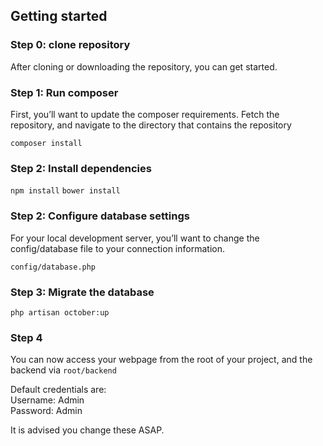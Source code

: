 ## Getting started

### Step 0: clone repository

After cloning or downloading the repository, you can get started. 

### Step 1: Run composer

First, you’ll want to update the composer requirements. Fetch the repository, and navigate to the directory that contains the repository

`composer install`

### Step 2: Install dependencies

`npm install`
`bower install`


### Step 2: Configure database settings

For your local development server, you’ll want to change the config/database file to your connection information.

`config/database.php`

### Step 3: Migrate the database

`php artisan october:up`

### Step 4

You can now access your webpage from the root of your project, and the backend via `root/backend`

Default credentials are:  
Username: Admin  
Password: Admin  

It is advised you change these ASAP.
